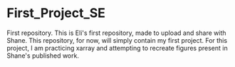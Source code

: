 # First_Project_SE
First repository.
This is Eli's first repository, made to upload and share with Shane.
This repository, for now, will simply contain my first project. 
For this project, I am practicing xarray and attempting to recreate figures present in Shane's published work.

